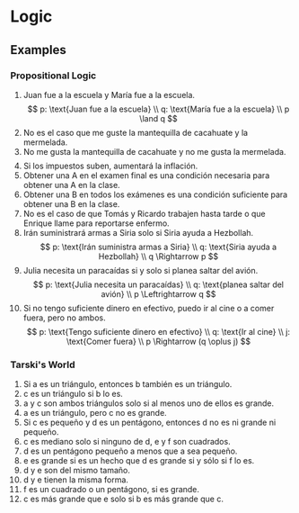 # Logic

## Examples

### Propositional Logic

1. Juan fue a la escuela y María fue a la escuela.
   $$
    p: \text{Juan fue a la escuela} \\
    q: \text{María fue a la escuela} \\
    p \land q
   $$
2. No es el caso que me guste la mantequilla de cacahuate y la mermelada.
3. No me gusta la mantequilla de cacahuate y no me gusta la mermelada.
   $$
   $$
4. Si los impuestos suben, aumentará la inflación.
5. Obtener una A en el examen final es una condición necesaria para obtener una A en la clase.
6. Obtener una B en todos los exámenes es una condición suficiente para obtener una B en la clase.
7. No es el caso de que Tomás y Ricardo trabajen hasta tarde o que Enrique llame para reportarse enfermo.
8. Irán suministrará armas a Siria solo si Siria ayuda a Hezbollah.
    $$
    p: \text{Irán suministra armas a Siria} \\
    q: \text{Siria ayuda a Hezbollah} \\
    q \Rightarrow p
    $$
9.  Julia necesita un paracaídas si y solo si planea saltar del avión.
    $$
    p: \text{Julia necesita un paracaídas} \\
    q: \text{planea saltar del avión} \\
    p \Leftrightarrow q
    $$
10. Si no tengo suficiente dinero en efectivo, puedo ir al cine o a comer fuera, pero no ambos.
    $$
    p: \text{Tengo suficiente dinero en efectivo} \\
    q: \text{Ir al cine} \\
    j: \text{Comer fuera} \\
    p \Rightarrow (q \oplus j)
    $$

### Tarski's World

1. Si a es un triángulo, entonces b también es un triángulo.
2. c es un triángulo si b lo es.
3. a y c son ambos triángulos solo si al menos uno de ellos es grande.
4. a es un triángulo, pero c no es grande.
5. Si c es pequeño y d es un pentágono, entonces d no es ni grande ni pequeño.
6. c es mediano solo si ninguno de d, e y f son cuadrados.
7. d es un pentágono pequeño a menos que a sea pequeño.
8. e es grande si es un hecho que d es grande si y sólo si f lo es.
9. d y e son del mismo tamaño.
10. d y e tienen la misma forma.
11. f es un cuadrado o un pentágono, si es grande.
12. c es más grande que e solo si b es más grande que c.
